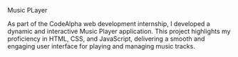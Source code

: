Music PLayer

As part of the CodeAlpha web development internship, I developed a dynamic and interactive Music Player application. This project highlights my proficiency in HTML, CSS, and JavaScript, delivering a smooth and engaging user interface for playing and managing music tracks.
